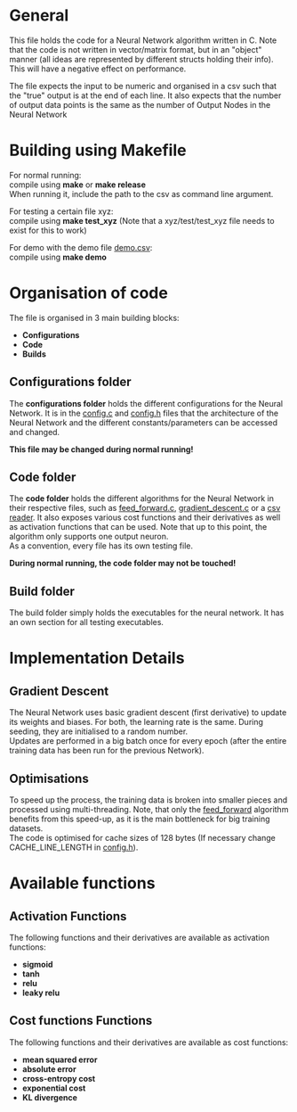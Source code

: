 
# General
This file holds the code for a Neural Network algorithm written in C. Note that the code is not written in vector/matrix format, but in an "object" manner (all ideas are represented by different structs holding their info). This will have a negative effect on performance.

The file expects the input to be numeric and organised in a csv such that the "true" output is at the end of each line. It also expects that the number of output data points is the same as the number of Output Nodes in the Neural Network


# Building using Makefile
For normal running:  
compile using **make** or **make release**  
When running it, include the path to the csv as command line argument.

For testing a certain file xyz:  
compile using **make test_xyz**  (Note that a xyz/test/test_xyz file needs to exist for this to work)

For demo with the demo file [demo.csv](code/main/demo.csv):  
compile using **make demo**

# Organisation of code
The file is organised in 3 main building blocks:
- **Configurations** 
- **Code** 
- **Builds**

## Configurations folder
The **configurations folder** holds the different configurations for the Neural Network. It is in the 
[config.c](configurations/config/config.c) 
and [config.h](configurations/config/config.h) 
files that the architecture of the Neural Network and the different constants/parameters can be accessed and changed.

**This file may be changed during normal running!**


## Code folder
The **code folder** holds the different algorithms for the Neural Network in their respective files, such as 
[feed_forward.c](code/feed_forward/feed_forward.c), [gradient_descent.c](code/gradient_descent/gradient_descent.c) or a [csv reader](code/process_input/process_input.c). 
It also exposes various cost functions and their derivatives as well as activation functions that can be used. Note that up to this point, 
the algorithm only supports one output neuron.  
As a convention, every file has its own testing file.

**During normal running, the code folder may not be touched!**

## Build folder
The build folder simply holds the executables for the neural network. It has an own section for all testing executables.


# Implementation Details

## Gradient Descent
The Neural Network uses basic gradient descent (first derivative) to update its weights and biases. For both, the learning rate is the same. During seeding, they are initialised to a random number.  
Updates are performed in a big batch once for every epoch (after the entire training data has been run for the previous Network).

## Optimisations
To speed up the process, the training data is broken into smaller pieces and processed using multi-threading. Note, that only the [feed_forward](code/feed_forward/feed_forward.c) algorithm benefits from this speed-up, as it is the main bottleneck for big training datasets.  
The code is optimised for cache sizes of 128 bytes (If necessary change CACHE_LINE_LENGTH in [config.h](configurations/config/config.h)).

# Available functions

## Activation Functions
The following functions and their derivatives are available as activation functions:

- **sigmoid**
- **tanh**
- **relu**
- **leaky relu**

## Cost functions Functions
The following functions and their derivatives are available as cost functions:

- **mean squared error**
- **absolute error**
- **cross-entropy cost**
- **exponential cost**
- **KL divergence**